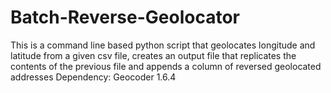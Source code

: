 # Batch-Reverse-Geolocator
This is a command line based python script that geolocates longitude and latitude from a given csv file, creates an output file that replicates the contents of the previous file  and appends a column of reversed geolocated addresses
Dependency: Geocoder 1.6.4
